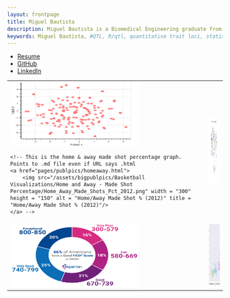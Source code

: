 ```yaml
---
layout: frontpage
title: Miguel Bautista
description: Miguel Bautista is a Biomedical Engineering graduate from the University of California, Irvine currently looking for data science opportunities. #Karl Broman is Professor in Biostatistics and Medical Informatics at University of Wisconsin - Madison; research in statistical genetics
keywords: Miguel Bautista, #QTL, R/qtl, quantitative trait loci, statistics, statistical genetics, recombination
---
```


<div class="navbar">
  <div class="navbar-inner">
      <ul class="nav">
          <li><a href="{{ BASE_PATH }}/assets/bautista_resume.pdf">Resume</a></li>
          <li><a href="https://github.com/mbguel">GitHub</a></li>
          <li><a href="http://linkedin.com/in/miguelb1">LinkedIn</a></li>
      </ul>
  </div>
</div>

<table class="wide">
<tr>
  <td class="left">
  <a href="pages/publpics/cosmetics_project.html">
      <img src="/assets/bigpublpics/cosmetics_plot.png" width = "300" height = "150" alt = "Classifying similarity of cosmetics" title = "Classifying cosmetics based off ingredients"/>
  </a>

    <!-- This is the home & away made shot percentage graph. Points to .md file even if URL says .html
    <a href="pages/publpics/homeaway.html">
        <img src="/assets/bigpublpics/Basketball Visualizations/Home and Away - Made Shot Percentage/Home_Away_Made_Shots_Pct_2012.png" width = "300" height = "150" alt = "Home/Away Made Shot % (2012)" title = "Home/Away Made Shot % (2012)"/>
    </a> -->

  </td>
  <td class="right">
    <a href="pages/publpics/tSNE.html">
        <img src="/assets/bigpublpics/Basketball Visualizations/tSNE Clustering/tSNE_0619_Plot1.png" width = "300" height = "150" alt="NBA Cluster (2016-17)" title="NBA Clustering (2016-17 Season)"/>
    </a>
  </td>
</tr>
<tr>
<td class="left">
  <a href="pages/publpics/loan_status.html">
      <img src="/assets/bigpublpics/loan.png" width = "300" height = "150" alt="Predicting Loan Status" title="Predicting Loan Status"/>
  </a>
</td>
  <!-- This is the League % of Made Shots Over Time graph. Points to .md file even if URL says .html
  <td class="left">
    <a href="pages/publpics/leaguepct_madeshots.html">
        <img src="/assets/bigpublpics/Basketball Visualizations/League Percentage of Made Shots Over Time/shotTypeByTime_2012.png" width = "300" height = "150" alt="League % of Made Shots Over Time (2011-12)" title="League % of Made Shots Over Time (2011-12)"/>
    </a>
  </td> -->
  <td class="right">
    <a href="pages/publpics/house_prices.html">
        <img src="assets/bigpublpics/house_prices.png" width = "300" height = "150" alt="House Prices" title="House Prices"/>
    </a>
  </td>

  <!-- This is a cycle plot showing rate of made shots. Points to .md file even if URL says .html
  <td class="right">
    <a href="pages/publpics/cycleplot.html">
        <img src="assets/bigpublpics/Basketball Visualizations/NBA Cycle Plots - Rate of Made Shots/1_Point_Made_Frequency.png" width = "300" height = "150" alt="Cycle Plot: Rate of Made Shots (2008-2012)" title="Cycle Plot: Rate of Made Shots (2008-2012)"/>
    </a>
  </td> -->
</tr>
</table>

<!-- <div class="navbar">
  <div class="navbar-inner">
      <ul class="nav">
          <li><a href="morefigs.html">see more figures</a></li>
      </ul>
  </div> -->
<!-- </div> -->
